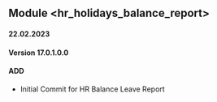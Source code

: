 ## Module <hr_holidays_balance_report>

#### 22.02.2023
#### Version 17.0.1.0.0
#### ADD
- Initial Commit for HR Balance Leave Report
